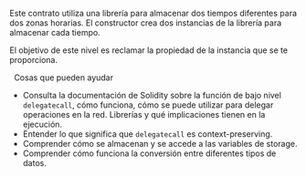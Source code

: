 Este contrato utiliza una librería para almacenar dos tiempos diferentes para dos
zonas horarias. El constructor crea dos instancias de la librería para almacenar cada tiempo.

El objetivo de este nivel es reclamar la propiedad de la instancia que se te proporciona.

&nbsp; Cosas que pueden ayudar
* Consulta la documentación de Solidity sobre la función de bajo nivel `delegatecall`,
  cómo funciona, cómo se puede utilizar para delegar operaciones en la red.
  Librerías y qué implicaciones tienen en la ejecución.
* Entender lo que significa que `delegatecall` es context-preserving.
* Comprender cómo se almacenan y se accede a las variables de storage.
* Comprender cómo funciona la conversión entre diferentes tipos de datos.